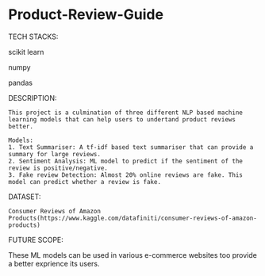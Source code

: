 # Product-Review-Guide


TECH STACKS:

  scikit learn
  
  numpy
  
  pandas
  
DESCRIPTION:

    This project is a culmination of three different NLP based machine learning models that can help users to undertand product reviews better.
    
    Models:
    1. Text Summariser: A tf-idf based text summariser that can provide a summary for large reviews.
    2. Sentiment Analysis: ML model to predict if the sentiment of the review is positive/negative.
    3. Fake review Detection: Almost 20% online reviews are fake. This model can predict whether a review is fake.
    
DATASET:

    Consumer Reviews of Amazon Products(https://www.kaggle.com/datafiniti/consumer-reviews-of-amazon-products)
    
FUTURE SCOPE:

   These ML models can be used in various e-commerce websites too provide a better exprience its users.
